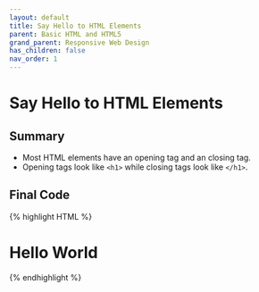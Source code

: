 ```yaml
---
layout: default
title: Say Hello to HTML Elements
parent: Basic HTML and HTML5
grand_parent: Responsive Web Design
has_children: false
nav_order: 1
---
```

# Say Hello to HTML Elements
## Summary
- Most HTML elements have an opening tag and an closing tag.
- Opening tags look like `<h1>` while closing tags look like `</h1>`.

## Final Code

{% highlight HTML %}
<h1>Hello World</h1>
{% endhighlight %}